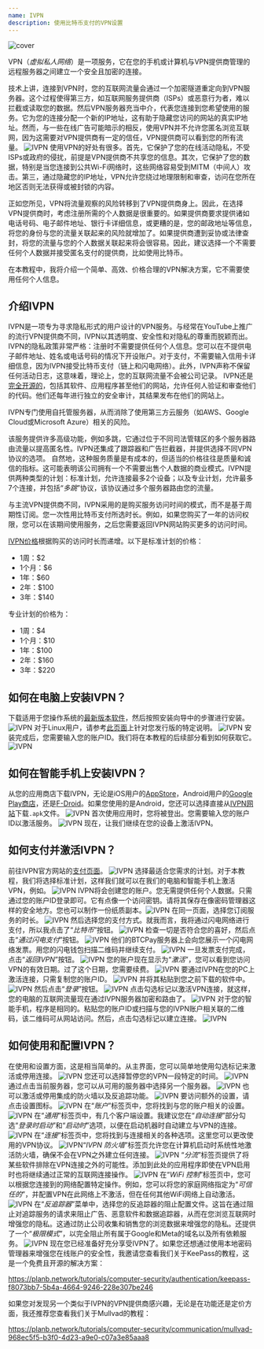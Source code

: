 ```yaml
---
name: IVPN
description: 使用比特币支付的VPN设置
---
```

![cover](assets/cover.webp)

VPN（*虚拟私人网络*）是一项服务，它在您的手机或计算机与VPN提供商管理的远程服务器之间建立一个安全且加密的连接。

技术上讲，连接到VPN时，您的互联网流量会通过一个加密隧道重定向到VPN服务器。这个过程使得第三方，如互联网服务提供商（ISPs）或恶意行为者，难以拦截或读取您的数据。然后VPN服务器充当中介，代表您连接到您希望使用的服务。它为您的连接分配一个新的IP地址，这有助于隐藏您访问的网站的真实IP地址。然而，与一些在线广告可能暗示的相反，使用VPN并不允许您匿名浏览互联网，因为这需要对VPN提供商有一定的信任，VPN提供商可以看到您的所有流量。
![IVPN](assets/fr/01.webp)
使用VPN的好处有很多。首先，它保护了您的在线活动隐私，不受ISPs或政府的侵扰，前提是VPN提供商不共享您的信息。其次，它保护了您的数据，特别是当您连接到公共Wi-Fi网络时，这些网络容易受到MITM（中间人）攻击。第三，通过隐藏您的IP地址，VPN允许您绕过地理限制和审查，访问在您所在地区否则无法获得或被封锁的内容。

正如您所见，VPN将流量观察的风险转移到了VPN提供商身上。因此，在选择VPN提供商时，考虑注册所需的个人数据是很重要的。如果提供商要求提供诸如电话号码、电子邮件地址、银行卡详细信息，或更糟的是，您的邮政地址等信息，将您的身份与您的流量关联起来的风险就增加了。如果提供商遭到妥协或法律查封，将您的流量与您的个人数据关联起来将会很容易。因此，建议选择一个不需要任何个人数据并接受匿名支付的提供商，比如使用比特币。

在本教程中，我将介绍一个简单、高效、价格合理的VPN解决方案，它不需要使用任何个人信息。

## 介绍IVPN

IVPN是一项专为寻求隐私形式的用户设计的VPN服务。与经常在YouTube上推广的流行VPN提供商不同，IVPN以其透明度、安全性和对隐私的尊重而脱颖而出。
IVPN的隐私政策非常严格：注册时不需要提供任何个人信息。您可以在不提供电子邮件地址、姓名或电话号码的情况下开设账户。对于支付，不需要输入信用卡详细信息，因为IVPN接受比特币支付（链上和闪电网络）。此外，IVPN声称不保留任何活动日志，这意味着，理论上，您的互联网流量不会被公司记录。
IVPN还是[完全开源的](https://github.com/ivpn)，包括其软件、应用程序甚至他们的网站，允许任何人验证和审查他们的代码。他们还每年进行独立的安全审计，其结果发布在他们的网站上。

IVPN专门使用自托管服务器，从而消除了使用第三方云服务（如AWS、Google Cloud或Microsoft Azure）相关的风险。

该服务提供许多高级功能，例如多跳，它通过位于不同司法管辖区的多个服务器路由流量以提高匿名性。IVPN还集成了跟踪器和广告拦截器，并提供选择不同VPN协议的选项。
自然地，这种服务质量是有成本的，但适当的价格往往是质量和诚信的指标。这可能表明该公司拥有一个不需要出售个人数据的商业模式。IVPN提供两种类型的计划：标准计划，允许连接最多2个设备；以及专业计划，允许最多7个连接，并包括“*多跳*”协议，该协议通过多个服务器路由您的流量。

与主流VPN提供商不同，IVPN采用的是购买服务访问时间的模式，而不是基于周期性订阅。您一次性用比特币支付所选时长。例如，如果您购买了一年的访问权限，您可以在该期间使用服务，之后您需要返回IVPN网站购买更多的访问时间。

[IVPN价格](https://www.ivpn.net/en/pricing/)根据购买的访问时长而递增。以下是标准计划的价格：
- 1周：$2
- 1个月：$6
- 1年：$60
- 2年：$100
- 3年：$140

专业计划的价格为：
- 1周：$4
- 1个月：$10
- 1年：$100
- 2年：$160
- 3年：$220

## 如何在电脑上安装IVPN？
下载适用于您操作系统的[最新版本软件](https://www.ivpn.net/en/apps-windows/)，然后按照安装向导中的步骤进行安装。![IVPN](assets/notext/02.webp)
对于Linux用户，请参考[此页面](https://www.ivpn.net/en/apps-linux/)上针对您发行版的特定说明。
![IVPN](assets/notext/03.webp)
安装完成后，您需要输入您的账户ID。我们将在本教程的后续部分看到如何获取它。
![IVPN](assets/notext/04.webp)
## 如何在智能手机上安装IVPN？

从您的应用商店下载IVPN，无论是iOS用户的[AppStore](https://apps.apple.com/us/app/ivpn-secure-vpn-for-privacy/id1193122683)，Android用户的[Google Play商店](https://play.google.com/store/apps/details?id=net.ivpn.client)，还是[F-Droid](https://f-droid.org/en/packages/net.ivpn.client)。如果您使用的是Android，您还可以选择直接从[IVPN网站](https://www.ivpn.net/en/apps-android/)下载`.apk`文件。
![IVPN](assets/notext/05.webp)
首次使用应用时，您将被登出。您需要输入您的账户ID以激活服务。
![IVPN](assets/notext/06.webp)
现在，让我们继续在您的设备上激活IVPN。

## 如何支付并激活IVPN？

前往IVPN官方网站的[支付页面](https://www.ivpn.net/en/pricing/)。
![IVPN](assets/notext/07.webp)
选择最适合您需求的计划。对于本教程，我们将选择标准计划，这样我们就可以在我们的电脑和智能手机上激活VPN，例如。
![IVPN](assets/notext/08.webp)
IVPN将会创建您的账户。您无需提供任何个人数据。只需通过您的账户ID登录即可。它有点像一个访问密钥。请将其保存在像密码管理器这样的安全地方。您也可以制作一份纸质副本。![IVPN](assets/notext/09.webp)
在同一页面，选择您订阅服务的时长。
![IVPN](assets/notext/10.webp)
然后选择您的支付方式。就我而言，我将通过闪电网络进行支付，所以我点击了“*比特币*”按钮。
![IVPN](assets/notext/11.webp)
检查一切是否符合您的喜好，然后点击“*通过闪电支付*”按钮。
![IVPN](assets/notext/12.webp)
他们的BTCPay服务器上会向您展示一个闪电网络发票。用您的闪电钱包扫描二维码并继续支付。
![IVPN](assets/notext/13.webp) 一旦发票支付完成，点击“*返回IVPN*”按钮。
![IVPN](assets/notext/14.webp)
您的账户现在显示为“*激活*”，您可以看到您访问VPN的有效日期。过了这个日期，您需要续费。
![IVPN](assets/notext/15.webp)
要通过IVPN在您的PC上激活连接，只需复制您的账户ID。
![IVPN](assets/notext/16.webp)
并将其粘贴到您之前下载的软件中。
![IVPN](assets/notext/17.webp)
然后点击“*登录*”按钮。
![IVPN](assets/notext/18.webp)
点击勾选标记以激活VPN连接，就这样，您的电脑的互联网流量现在通过IVPN服务器加密和路由了。
![IVPN](assets/notext/19.webp)
对于您的智能手机，程序是相同的。粘贴您的账户ID或扫描与您的IVPN账户相关联的二维码，该二维码可从网站访问。然后，点击勾选标记以建立连接。
![IVPN](assets/notext/20.webp)
## 如何使用和配置IVPN？

在使用和设置方面，这是相当简单的。从主界面，您可以简单地使用勾选标记来激活或停用连接。
![IVPN](assets/notext/21.webp)
您还可以选择暂停您的VPN一段特定的时间。
![IVPN](assets/notext/22.webp)
通过点击当前服务器，您可以从可用的服务器中选择另一个服务器。
![IVPN](assets/notext/23.webp)
也可以激活或停用集成的防火墙以及反追踪功能。
![IVPN](assets/notext/24.webp)
要访问额外的设置，请点击设置图标。
![IVPN](assets/notext/25.webp)
在“*账户*”标签页中，您将找到与您的账户相关的设置。
![IVPN](assets/notext/26.webp)
在“*通用*”标签页中，有几个客户端设置。我建议您在“*自动连接*”部分勾选“*登录时启动*”和“*启动时*”选项，以便在启动机器时自动建立与VPN的连接。
![IVPN](assets/notext/27.webp)
在“*连接*”标签页中，您将找到与连接相关的各种选项。这里您可以更改使用的VPN协议。
![IVPN](assets/notext/28.webp)“*IVPN 防火墙*”标签页允许您在计算机启动时系统性地激活防火墙，确保不会在VPN之外建立任何连接。
![IVPN](assets/notext/29.webp)
“*分流*”标签页提供了将某些软件排除在VPN连接之外的可能性。添加到此处的应用程序即使在VPN启用时也将继续通过正常的互联网连接操作。
![IVPN](assets/notext/30.webp)
在“*WiFi 控制*”标签页中，您可以根据您连接到的网络配置特定操作。例如，您可以将您的家庭网络指定为“*可信任的*”，并配置VPN在此网络上不激活，但在任何其他WiFi网络上自动激活。
![IVPN](assets/notext/31.webp)
在“*反追踪器*”菜单中，选择您的反追踪器的阻止配置文件。这旨在通过阻止对追踪服务的请求来阻止广告、恶意软件和数据追踪器，从而在您浏览互联网时增强您的隐私。这通过防止公司收集和销售您的浏览数据来增强您的隐私。还提供了一个“*极限模式*”，以完全阻止所有属于Google和Meta的域名以及所有依赖服务。
![IVPN](assets/notext/32.webp)
现在您已经准备好充分享受IVPN了。如果您还想通过使用本地密码管理器来增强您在线账户的安全性，我邀请您查看我们关于KeePass的教程，这是一个免费且开源的解决方案：

https://planb.network/tutorials/computer-security/authentication/keepass-f8073bb7-5b4a-4664-9246-228e307be246

如果您对发现另一个类似于IVPN的VPN提供商感兴趣，无论是在功能还是定价方面，我还推荐您查看我们关于Mullvad的教程：

https://planb.network/tutorials/computer-security/communication/mullvad-968ec5f5-b3f0-4d23-a9e0-c07a3e85aaa8

